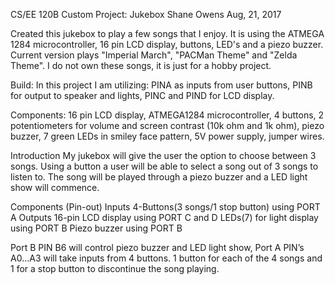 
CS/EE 120B
Custom Project: Jukebox
Shane Owens
Aug, 21, 2017

Created this jukebox to play a few songs that I enjoy. It is using the ATMEGA 1284 microcontroller, 16 pin LCD display, buttons, LED's and a piezo buzzer. Current version plays "Imperial March", "PACMan Theme" and "Zelda Theme". I do not own these songs, it is just for a hobby project. 

Build:
In this project I am utilizing:
PINA as inputs from user buttons,
PINB for output to speaker and lights,
PINC and PIND for LCD display.

Components:
16 pin LCD display,
ATMEGA1284 microcontroller,
4 buttons,
2 potentiometers for volume and screen contrast (10k ohm and 1k ohm),
piezo buzzer,
7 green LEDs in smiley face pattern,
5V power supply,
jumper wires.

Introduction
My jukebox will give the user the option to choose between 3 songs. Using a button a user will be able to select a song out of 3 songs to listen to. The song will be played through a piezo buzzer and a LED light show will commence.

Components (Pin-out)
Inputs
4-Buttons(3 songs/1 stop button) using PORT A
Outputs
16-pin LCD display using PORT C and D
LEDs(7) for light display using PORT B
Piezo buzzer using PORT B

Port B  PIN B6 will control piezo buzzer and LED light show, Port A PIN’s A0...A3 will take inputs from 4 buttons. 1 button for each of the 4 songs and 1 for a stop button to discontinue the song playing.



